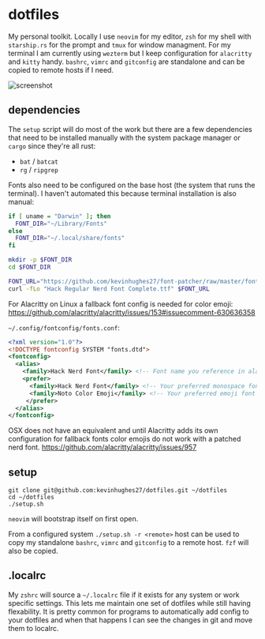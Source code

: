 dotfiles
========

My personal toolkit. Locally I use `neovim` for my editor, `zsh` for my shell with `starship.rs` for the prompt and `tmux` for window managment. For my terminal I am currently using `wezterm` but I keep configuration for `alacritty` and `kitty` handy. `bashrc`, `vimrc` and `gitconfig` are standalone and can be copied to remote hosts if I need.

![screenshot](https://user-images.githubusercontent.com/1965489/210177151-84c27c26-2c4f-4e78-a644-7f4bb86e7d45.png)

dependencies
------------

The `setup` script will do most of the work but there are a few dependencies that need to be installed manually with the system package manager or `cargo` since they're all rust:

  * `bat` / `batcat`
  * `rg` / `ripgrep`

Fonts also need to be configured on the base host (the system that runs the terminal). I haven't automated this because terminal installation is also manual:

```sh
if [ uname = "Darwin" ]; then
  FONT_DIR="~/Library/Fonts"
else
  FONT_DIR="~/.local/share/fonts"
fi

mkdir -p $FONT_DIR
cd $FONT_DIR

FONT_URL="https://github.com/kevinhughes27/font-patcher/raw/master/fonts/Hack%20Regular%20Nerd%20Font%20Complete.ttf"
curl -fLo "Hack Regular Nerd Font Complete.ttf" $FONT_URL
```

For Alacritty on Linux a fallback font config is needed for color emoji:
https://github.com/alacritty/alacritty/issues/153#issuecomment-630636358

`~/.config/fontconfig/fonts.conf`:

```xml
<?xml version="1.0"?>
<!DOCTYPE fontconfig SYSTEM "fonts.dtd">
<fontconfig>
  <alias>
    <family>Hack Nerd Font</family> <!-- Font name you reference in alacritty.yml -->
    <prefer>
      <family>Hack Nerd Font</family> <!-- Your preferred monospace font -->
      <family>Noto Color Emoji</family> <!-- Your preferred emoji font -->
     </prefer>
  </alias>
</fontconfig>
```

OSX does not have an equivalent and until Alacritty adds its own configuration for fallback fonts color emojis do not work with a patched nerd font.
https://github.com/alacritty/alacritty/issues/957


setup
-----

```
git clone git@github.com:kevinhughes27/dotfiles.git ~/dotfiles
cd ~/dotfiles
./setup.sh
```

`neovim` will bootstrap itself on first open.

From a configured system `./setup.sh -r <remote>` host can be used to copy my standalone `bashrc`, `vimrc` and `gitconfig` to a remote host. `fzf` will also be copied.


.localrc
--------

My `zshrc` will source a `~/.localrc` file if it exists for any system or work specific settings. This lets me maintain one set of dotfiles while still having flexability. It is pretty common for programs to automatically add config to your dotfiles and when that happens I can see the changes in git and move them to localrc.
